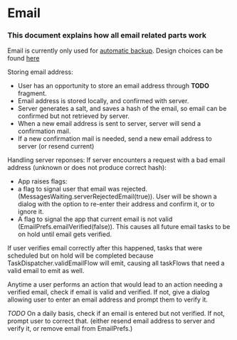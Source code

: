 # Email
### This document explains how all email related parts work
Email is currently only used for [automatic backup](backup_email.md).
Design choices can be found [here](../design_choices/email.md)

Storing email address:
- User has an opportunity to store an email address through **TODO** fragment.
- Email address is stored locally, and confirmed with server.
- Server generates a salt, and saves a hash of the email, so email can be confirmed but not retrieved by server.
- When a new email address is sent to server, server will send a confirmation mail.
- If a new confirmation mail is needed, send a new email address to server (or resend current)

Handling server reponses:
If server encounters a request with a bad email address (unknown or does not produce correct hash):
- App raises flags:
- a flag to signal user that email was rejected. (MessagesWaiting.serverRejectedEmail(true)). 
  User will be shown a dialog with the option to re-enter their address and confirm it, or to ignore it.
- A flag to signal the app that current email is not valid (EmailPrefs.emailVerified(false)). 
  This causes all future email tasks to be on hold until email gets verified.

If user verifies email correctly after this happened, tasks that were scheduled but on hold will be completed 
because TaskDispatcher.validEmailFlow will emit, causing all taskFlows that need a valid email to emit as well.

Anytime a user performs an action that would lead to an action needing a verified email, check if email is valid and verified.
If not, give a dialog allowing user to enter an email address and prompt them to verify it.

*TODO*
On a daily basis, check if an email is entered but not verified. If not, prompt user to correct that.
(either resend email address to server and verify it, or remove email from EmailPrefs.)